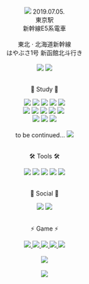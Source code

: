<div align=center>
	<img src="https://github.com/PRESSANYKEYBOARD/PRESSANYKEYBOARD/assets/121652394/d73996ed-16db-423d-b4df-4da918d02eb2">
	2019.07.05. 
	<br>東京駅
	<br>新幹線E5系電車
	<br><br>東北 · 北海道新幹線 <br>はやぶさ1号 新函館北斗行き  
</div>
<br>
<div align=center>
      <img src=https://capsule-render.vercel.app/api?type=waving&color=auto&height=300&section=header&text=MADE%20IN%20DREAM&fontSize=75 /> 
      <img src=https://cldup.com/dTxpPi9lDf.thumb.png /> 
</div>
<br>
<div align=center>
	    <p>🌱 Study 🌱</p>
</div>
<div align="center">
      <img src="https://img.shields.io/badge/python-3776AB?style=for-the-badge&logo=python&logoColor=white"> 
      <img src="https://img.shields.io/badge/JAVA-007396?style=for-the-badge&logo=java&logoColor=white">
      <img src="https://img.shields.io/badge/javascript-F7DF1E?style=for-the-badge&logo=javascript&logoColor=black"> 
      <img src="https://img.shields.io/badge/html5-E34F26?style=for-the-badge&logo=html5&logoColor=white">
      <img src="https://img.shields.io/badge/css-1572B6?style=for-the-badge&logo=css3&logoColor=white">
      <br> 
      <img src="https://img.shields.io/badge/jquery-0769AD?style=for-the-badge&logo=jquery&logoColor=white">
      <img src="https://img.shields.io/badge/spring-6DB33F?style=for-the-badge&logo=spring&logoColor=white">
      <img src="https://img.shields.io/badge/springboot-6DB33F?style=for-the-badge&logo=springboot&logoColor=white">
      <img src="https://img.shields.io/badge/bootstrap-7952B3?style=for-the-badge&logo=bootstrap&logoColor=white">
      <img src="https://img.shields.io/badge/react-61DAFB?style=for-the-badge&logo=react&logoColor=black"> 
      <img src"" />
      <br>
      <img src="https://img.shields.io/badge/oracle-F80000?style=for-the-badge&logo=oracle&logoColor=white"> 
      <img src="https://img.shields.io/badge/mysql-4479A1?style=for-the-badge&logo=mysql&logoColor=white">
      <img src="https://img.shields.io/badge/linux-FCC624?style=for-the-badge&logo=linux&logoColor=black"> 
      <br>
      <br>
      to be continued... <img src="https://img.shields.io/badge/Ruby-CC342D?style=for-the-badge&logo=Ruby&logoColor=white" />
</div>
<br>
<div align=center>
	    <p>🛠 Tools 🛠</p>
</div>
<div align=center>
      <img src="https://img.shields.io/badge/Eclipse%20IDE-2C2255?style=for-the-badge&logo=EclipseIDE&logoColor=white" />
      <img src="https://img.shields.io/badge/Visual%20Studio%20Code-007ACC?style=for-the-badge&logo=VisualStudioCode&logoColor=white" />
      <img src="https://img.shields.io/badge/Apache Tomcat-F8DC75?style=for-the-badge&logo=Apache Tomcat&logoColor=white">
      <img src="https://img.shields.io/badge/git-F05032?style=for-the-badge&logo=git&logoColor=white">
      <img src="https://img.shields.io/badge/github-181717?style=for-the-badge&logo=github&logoColor=white">
</div>
<br>
<div align=center>
      <p>💬 Social 💬<p>
</div>
<div align=center>
      <img src="https://img.shields.io/badge/Slack-4A154B5?style=for-the-badge&logo=Slack&logoColor=white" />
      <a href="https://www.discord.com/users/JG_lipsilja#3562">
              <img src="https://img.shields.io/badge/Discord-5865F2?style=for-the-badge&logo=Discord&logoColor=white" />
      </a>
</div>
<br>
<div align=center>
	    <p>⚡ Game ⚡</p> 
</div>
<div align=center>
      <a href="https://steamcommunity.com/id/tjchswkd">
              <img src="https://img.shields.io/badge/Steam-000000?style=for-the-badge&logo=Steam&logoColor=white" />
      </a>
      <a href="https://www.playstation.com/ko-kr/ps5/ps5-entertainment/?smcid=pdc%3Ako-kr%3Alinking-accounts%3Aprimary%20nav%3Amsg-services%3Aps5">
              <img src="https://img.shields.io/badge/PlayStation 5-003791?style=for-the-badge&logo=PlayStation 5&logoColor=white" />
      </a>
      <a href="https://www.nintendo.co.kr/main.php">  
	      <img src="https://img.shields.io/badge/Nintendo Switch-E60012?style=for-the-badge&logo=Nintendo Switch&logoColor=white" />
      </a>
      <a href="https://www.blizzard.com/ko-kr">
              <img src="https://img.shields.io/badge/Battle.net-148EFF?style=for-the-badge&logo=Battle.net&logoColor=white" />
      </a>
      <a href="https://store.epicgames.com/ko/u/5f111444b2c340b499d31a2080b270c2">
              <img src="https://img.shields.io/badge/Epic Games-313131?style=for-the-badge&logo=Epic Games&logoColor=white" />
      </a>
</div>
<br>
<div align=center>
      <img src="https://github-readme-stats.vercel.app/api/top-langs/?username=PRESSANYKEYBOARD&layout=compact"><br><br>
      <img src="https://github-readme-stats.vercel.app/api?username=PRESSANYKEYBOARD&show_icons=true">
                                                                                                                    

<!--
**PRESSANYKEYBOARD/PRESSANYKEYBOARD** is a ✨ _special_ ✨ repository because its `README.md` (this file) appears on your GitHub profile.

Here are some ideas to get you started:

- 🔭 I’m currently working on ...
- 🌱 I’m currently learning ...
- 👯 I’m looking to collaborate on ...
- 🤔 I’m looking for help with ...
- 💬 Ask me about ...
- 📫 How to reach me: ...
- 😄 Pronouns: ...
- ⚡ Fun fact: ...
-->
